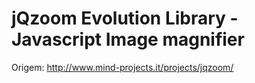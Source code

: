 jQzoom Evolution Library - Javascript Image magnifier
==================================================

Origem:
http://www.mind-projects.it/projects/jqzoom/
